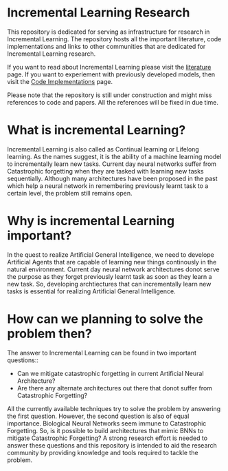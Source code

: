 # Incremental Learning Research

This repository is dedicated for serving as infrastructure for research in Incremental Learning. The repository hosts all the important literature, code implementations and links to other communities that are dedicated for Incremental Learning research.

If you want to read about Incremental Learning please visit the [literature](https://github.com/BhaskerSriHarsha/Incremental-Learning/blob/master/Literature.md) page. 
If you want to experiement with previously developed models, then visit the [Code Implementations](https://github.com/BhaskerSriHarsha/Incremental-Learning/tree/master/Code%20Implementations) page.

Please note that the repository is still under construction and might miss references to code and papers. All the references will be fixed in due time. 

# What is incremental Learning?

Incremental Learning is also called as Continual learning or Lifelong learning. As the names suggest, it is the ability of a machine learning model to incrementally learn new tasks. Current day neural networks suffer from Catastrophic forgetting when they are tasked with learning new tasks sequentially. Although many architectures have been proposed in the past which help a neural network in remembering previously learnt task to a certain level, the problem still remains open.

# Why is incremental Learning important?

In the quest to realize Artificial General Intelligence, we need to develope Artificial Agents that are capable of learning new things continously in the natural environment. Current day neural network architectures donot serve the purpose as they forget previously learnt task as soon as they learn a new task. So, developing archtiectures that can incrementally learn new tasks is essential for realizing Artificial General Intelligence.

# How can we planning to solve the problem then?

The answer to Incremental Learning can be found in two important questions::

  * Can we mitigate catastrophic forgetting in current Artificial Neural Architecture?
  * Are there any alternate architectures out there that donot suffer from Catastrophic Forgetting?
  
All the currently available techniques try to solve the problem by answering the first question. However, the second question is also of equal importance. Biological Neural Networks seem immune to Catastrophic Forgetting. So, is it possible to build architectures that mimic BNNs to mitigate Catastrophic Forgetting? A strong research effort is needed to answer these questions and this repository is intended to aid the research community by providing knowledge and tools required to tackle the problem.


